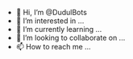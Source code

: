- 👋 Hi, I’m @DudulBots
- 👀 I’m interested in ...
- 🌱 I’m currently learning ...
- 💞️ I’m looking to collaborate on ...
- 📫 How to reach me ...

<!---
DudulBots/DudulBots is a ✨ special ✨ repository because its `README.md` (this file) appears on your GitHub profile.
You can click the Preview link to take a look at your changes.
--->
